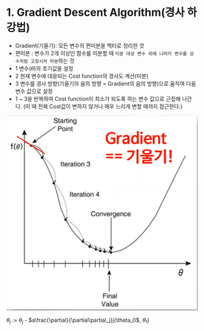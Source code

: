 # 1. Gradient Descent Algorithm(경사 하강법)

- Gradient(기울기): 모든 변수의 편미분을 백터로 정리한 것
- 편미분 : 변수가 2개 이상인 함수를 미분할 때 `미분 대상 변수 외에 나머지 변수를 상수처럼 고정시켜 미분`하는 것
- 1 변수($\theta$)의 초기값을 설정
- 2 현재 변수에 대응되는 Cost function의 경사도 계산(미분)
- 3 변수를 경사 방향(기울기의 음의 방향 = Gradient의 음의 방향)으로 움직여 다음 변수 값으로 설정
- 1 ~ 3을 반복하여 Cost function이 최소가 되도록 하는 변수 값으로 근접해 나간다. (이 때 전체 Cost값이 변하지 않거나 매우 느리게 변할 때까지 접근한다.)

![alt text](./Picture/Gradient_Descent_Algorithm.png)

$\theta_j$ := $\theta_j$  - $a\frac{\partial}{\partial\partial_j}j(\theta_0$, $\theta_1$)

